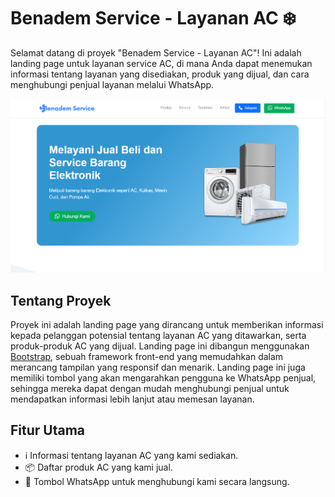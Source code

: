 # Benadem Service - Layanan AC ❄️

Selamat datang di proyek "Benadem Service - Layanan AC"! Ini adalah landing page untuk layanan service AC, di mana Anda dapat menemukan informasi tentang layanan yang disediakan, produk yang dijual, dan cara menghubungi penjual layanan melalui WhatsApp.

![Screenshot Landing Page](screenshot.png)

## Tentang Proyek

Proyek ini adalah landing page yang dirancang untuk memberikan informasi kepada pelanggan potensial tentang layanan AC yang ditawarkan, serta produk-produk AC yang dijual. Landing page ini dibangun menggunakan [Bootstrap](https://getbootstrap.com/), sebuah framework front-end yang memudahkan dalam merancang tampilan yang responsif dan menarik. Landing page ini juga memiliki tombol yang akan mengarahkan pengguna ke WhatsApp penjual, sehingga mereka dapat dengan mudah menghubungi penjual untuk mendapatkan informasi lebih lanjut atau memesan layanan.

## Fitur Utama

- ℹ️ Informasi tentang layanan AC yang kami sediakan.
- 📦 Daftar produk AC yang kami jual.
- 📲 Tombol WhatsApp untuk menghubungi kami secara langsung.
